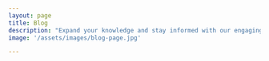 ```yaml
---
layout: page
title: Blog
description: "Expand your knowledge and stay informed with our engaging blog posts."
image: '/assets/images/blog-page.jpg'

---
```


